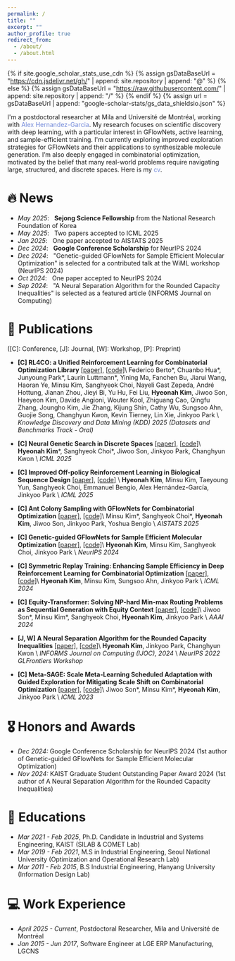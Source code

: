 ```yaml
---
permalink: /
title: ""
excerpt: ""
author_profile: true
redirect_from: 
  - /about/
  - /about.html
---
```


{% if site.google_scholar_stats_use_cdn %}
{% assign gsDataBaseUrl = "https://cdn.jsdelivr.net/gh/" | append: site.repository | append: "@" %}
{% else %}
{% assign gsDataBaseUrl = "https://raw.githubusercontent.com/" | append: site.repository | append: "/" %}
{% endif %}
{% assign url = gsDataBaseUrl | append: "google-scholar-stats/gs_data_shieldsio.json" %}

<span class='anchor' id='about-me'></span>


I'm a postdoctoral researcher at Mila and Université de Montréal, working with <a href="https://alexhernandezgarcia.github.io/" style="color: #7289da; text-decoration: none;">Alex Hernandez-Garcia</a>. My research focuses on scientific discovery with deep learning, with a particular interest in GFlowNets, active learning, and sample-efficient training. I'm currently exploring improved exploration strategies for GFlowNets and their applications to synthesizable molecule generation. I’m also deeply engaged in combinatorial optimization, motivated by the belief that many real-world problems require navigating large, structured, and discrete spaces. Here is my <a href="https://hyeonahkimm.github.io/assets/cv.pdf" class="link-in-list" style="color: #7289da; text-decoration: none;"> cv</a>.


# 🔥 News
- *May 2025*: &nbsp; **Sejong Science Fellowship** from the National Research Foundation of Korea
- *May 2025*: &nbsp; Two papers accepted to ICML 2025
- *Jan 2025*: &nbsp; One paper accepted to AISTATS 2025
- *Dec 2024*: &nbsp; **Google Conference Scholarship** for NeurIPS 2024
- *Dec 2024*: &nbsp; "Genetic-guided GFlowNets for Sample Efficient Molecular Optimization" is selected for a contributed talk at the WiML workshop (NeurIPS 2024)
- *Oct 2024*: &nbsp; One paper accepted to NeurIPS 2024
- *Sep 2024*: &nbsp; "A Neural Separation Algorithm for the Rounded Capacity Inequalities" is selected as a featured article (INFORMS Journal on Computing)

# 📝 Publications 
([C]: Conference, [J]: Journal, [W]: Workshop, [P]: Preprint)

- **[C] RL4CO: a Unified Reinforcement Learning for Combinatorial Optimization Library** [[paper]](https://arxiv.org/abs/2306.17100), [[code]](https://github.com/ai4co/rl4co)\\
Federico Berto\*, Chuanbo Hua\*, Junyoung Park\*, Laurin Luttmann\*, Yining Ma, Fanchen Bu, Jiarui Wang, Haoran Ye, Minsu Kim, Sanghyeok Choi, Nayeli Gast Zepeda, André Hottung, Jianan Zhou, Jieyi Bi, Yu Hu, Fei Liu, **Hyeonah Kim**, Jiwoo Son, Haeyeon Kim, Davide Angioni, Wouter Kool, Zhiguang Cao, Qingfu Zhang, Joungho Kim, Jie Zhang, Kijung Shin, Cathy Wu, Sungsoo Ahn, Guojie Song, Changhyun Kwon, Kevin Tierney, Lin Xie, Jinkyoo Park \\
*Knowledge Discovery and Data Mining (KDD) 2025 (Datasets and Benchmarks Track - Oral)*

- **[C] Neural Genetic Search in Discrete Spaces** [[paper]](https://arxiv.org/abs/2502.10433), [[code]](https://github.com/hyeonahkimm/ngs)\\
**Hyeonah Kim**\*, Sanghyeok Choi\*, Jiwoo Son, Jinkyoo Park, Changhyun Kwon \\
*ICML 2025*

- **[C] Improved Off-policy Reinforcement Learning in Biological Sequence Design** [[paper]](https://arxiv.org/abs/2410.04461), [[code]](https://github.com/hyeonahkimm/delta_cs) \\
**Hyeonah Kim**, Minsu Kim, Taeyoung Yun, Sanghyeok Choi, Emmanuel Bengio, Alex Hernández-García, Jinkyoo Park \\
*ICML 2025*

- **[C] Ant Colony Sampling with GFlowNets for Combinatorial Optimization** [[paper]](https://arxiv.org/abs/2403.07041), [[code]](https://github.com/ai4co/gfacs)\\
Minsu Kim\*, Sanghyeok Choi\*, **Hyeonah Kim**, Jiwoo Son, Jinkyoo Park, Yoshua Bengio \\
*AISTATS 2025*

- **[C] Genetic-guided GFlowNets for Sample Efficient Molecular Optimization** [[paper]](https://arxiv.org/abs/2402.05961), [[code]](https://github.com/hyeonahkimm/genetic_gfn)\\
**Hyeonah Kim**, Minsu Kim, Sanghyeok Choi, Jinkyoo Park \\
*NeurIPS 2024*

- **[C] Symmetric Replay Training: Enhancing Sample Efficiency in Deep Reinforcement Learning for Combinatorial Optimization** [[paper]](https://arxiv.org/abs/2306.01276), [[code]](https://github.com/kaist-silab/symmetric_replay)\\
**Hyeonah Kim**, Minsu Kim, Sungsoo Ahn, Jinkyoo Park \\
*ICML 2024*

- **[C] Equity-Transformer: Solving NP-hard Min-max Routing Problems as Sequential Generation with Equity Context** [[paper]](https://arxiv.org/abs/2306.02689), [[code]](https://github.com/kaist-silab/equity-transformer)\\
Jiwoo Son\*, Minsu Kim\*, Sanghyeok Choi, **Hyeonah Kim**, Jinkyoo Park \\
*AAAI 2024*

- **[J, W] A Neural Separation Algorithm for the Rounded Capacity Inequalities** [[paper]](https://doi.org/10.1287/ijoc.2022.0310), [[code]](https://github.com/hyeonahkimm/neuralsep)\\
**Hyeonah Kim**, Jinkyoo Park, Changhyun Kwon \\
*INFORMS Journal on Computing (IJOC), 2024* \\
*NeurIPS 2022 GLFrontiers Workshop*

- **[C] Meta-SAGE: Scale Meta-Learning Scheduled Adaptation with Guided Exploration for Mitigating Scale Shift on Combinatorial Optimization** [[paper]](https://proceedings.mlr.press/v202/son23a.html), [[code]](https://github.com/kaist-silab/meta-sage)\\
Jiwoo Son\*, Minsu Kim\*, **Hyeonah Kim**, Jinkyoo Park \\
*ICML 2023*


# 🎖 Honors and Awards
- *Dec 2024:* Google Conference Scholarship for NeurIPS 2024 (1st author of Genetic-guided GFlowNets for Sample Efficient Molecular Optimization)
- *Nov 2024:* KAIST Graduate Student Outstanding Paper Award 2024 (1st author of A Neural Separation Algorithm for the Rounded Capacity Inequalities)
<!-- - *Feb 2015* Summa Cum Laude  -->

# 📖 Educations
- *Mar 2021 - Feb 2025*, Ph.D. Candidate in Industrial and Systems Engineering, KAIST (SILAB & COMET Lab)
- *Mar 2019 - Feb 2021*, M.S in Industrial Engineering, Seoul National University (Optimization and Operational Research Lab)
- *Mar 2011 - Feb 2015*, B.S Industrial Engineering, Hanyang University (Information Design Lab)

<!-- # 💬 Invited Talks
- *2021.06*, Lorem ipsum dolor sit amet, consectetur adipiscing elit. Vivamus ornare aliquet ipsum, ac tempus justo dapibus sit amet. 
- *2021.03*, Lorem ipsum dolor sit amet, consectetur adipiscing elit. Vivamus ornare aliquet ipsum, ac tempus justo dapibus sit amet.  \| [\[video\]](https://github.com/) -->

# 💻 Work Experience
- *April 2025 - Current*, Postdoctoral Researcher, Mila and Université de Montréal
- *Jan 2015 - Jun 2017*, Software Engineer at LGE ERP Manufacturing, LGCNS 
